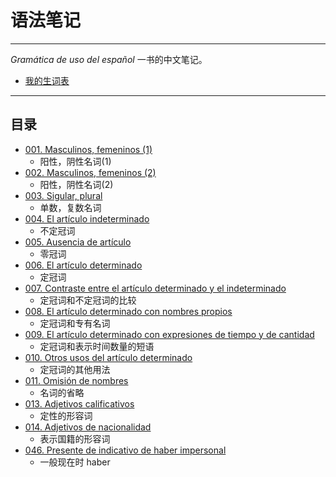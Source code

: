 # 语法笔记

---

_Gramática de uso del español_ 一书的中文笔记。

- [我的生词表](word-list.md)

---

## 目录

- [001. Masculinos, femeninos (1)](notes/001-el-hijo-la-hija.md)
  - 阳性，阴性名词(1)
- [002. Masculinos, femeninos (2)](notes/002-el-libro-la-mesa.md)
  - 阳性，阴性名词(2)
- [003. Sigular, plural](notes/003-libro-libros.md)
  - 单数，复数名词
- [004. El artículo indeterminado](notes/004-un-una-unos-unas.md)
  - 不定冠词
- [005. Ausencia de artículo](notes/005-un-coche-coche.md)
  - 零冠词
- [006. El artículo determinado](notes/006-el-la-los-las.md)
  - 定冠词
- [007. Contraste entre el artículo determinado y el indeterminado](notes/007-un-perro-el-perro.md)
  - 定冠词和不定冠词的比较
- [008. El artículo determinado con nombres propios](notes/008-el-señor-alonso-la-calle-mayor.md)
  - 定冠词和专有名词
- [009. El artículo determinado con expresiones de tiempo y de cantidad](notes/009-el-seis-de-enero.md)
  - 定冠词和表示时间数量的短语
- [010. Otros usos del artículo determinado](notes/010-tocar-la-guitarra.md)
  - 定冠词的其他用法
- [011. Omisión de nombres](notes/011-el-rojo-uno-rojo.md)
  - 名词的省略
- [013. Adjetivos calificativos](notes/013-un-coche-pequeño.md)
  - 定性的形容词
- [014. Adjetivos de nacionalidad](notes/014-una-amiga-chilena.md)
  - 表示国籍的形容词
- [046. Presente de indicativo de haber impersonal](047-hay-un-vaso-en-la-mesa.md)
  - 一般现在时 haber
